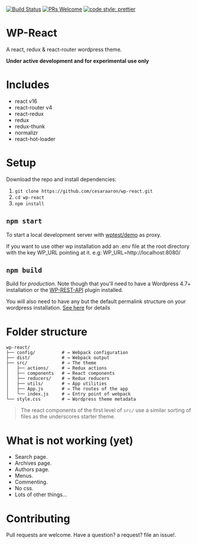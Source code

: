 [![Build Status](https://travis-ci.org/cesaraaron/wp-react.svg?branch=master)](https://travis-ci.org/cesaraaron/wp-react)
[![PRs Welcome](https://img.shields.io/badge/PRs-welcome-brightgreen.svg?style=flat-square)](http://makeapullrequest.com)
[![code style: prettier](https://img.shields.io/badge/code_style-prettier-ff69b4.svg?style=flat-square)](https://github.com/prettier/prettier)
# WP-React
A react, redux & react-router wordpress theme.

**Under active development and for experimental use only**

# Includes
* react v16
* react-router v4
* react-redux
* redux
* redux-thunk
* normalizr
* react-hot-loader

# Setup
Download the repo and install dependencies:
1. `git clone https://github.com/cesaraaron/wp-react.git`
2. `cd wp-react`
3. `npm install`

## `npm start`
To start a local development server with [wptest/demo](http://wptest.io/demo) as proxy.

If you want to use other wp installation add an .env file at the root directory with the key WP_URL pointing at it. e.g: WP_URL=http://localhost:8080/


## `npm build`
Build for *production*.
Note though that you'll need to have a Wordpress 4.7+ installation or the [WP-REST-API](https://wordpress.org/plugins/json-rest-api/) plugin installed.

You will also need to have any but the default permalink structure on your wordpress installation. [See here](https://codex.wordpress.org/Settings_Permalinks_Screen) for details


# Folder structure
```
wp-react/
├── config/          # → Webpack configuration
├── dist/            # → Webpack output
├── src/             # → The theme
│   ├── actions/     # → Redux actions
│   ├── components   # → React components
│   ├── reducers/    # → Redux reducers
│   ├── utils/       # → App utilities
│   ├── App.js       # → The routes of the app
│   └── index.js     # → Entry point of webpack
└── style.css        # → Wordpress theme metadata
```
> The react components of the first level of `src/` use a similar sorting of files as the underscores starter theme.

# What is not working (yet)
* Search page.
* Archives page.
* Authors page.
* Menus.
* Commenting.
* No css.
* Lots of other things...

# Contributing
Pull requests are welcome. Have a question? a request? file an issue!.

